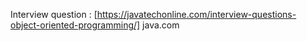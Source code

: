 Interview question : [https://javatechonline.com/interview-questions-object-oriented-programming/]
java.com [](https://dev.java/learn/)

